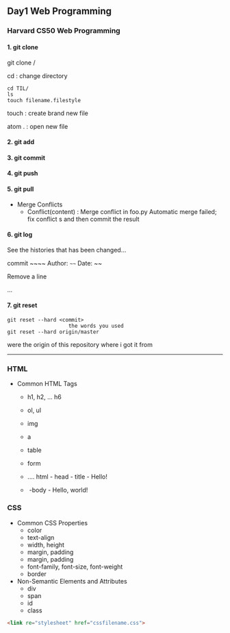 ## Day1  Web Programming

### Harvard CS50 Web Programming

#### 1. git clone

git clone /<url> 

cd : change directory

```git
cd TIL/
ls
touch filename.filestyle
```

touch : create brand new file

atom . : open new file

#### 2. git add

#### 3. git commit

#### 4. git push

#### 5. git pull

* Merge Conflicts
  * Conflict(content) : Merge conflict in foo.py
    Automatic merge failed; fix conflict s and then commit the result

#### 6. git log

See the histories that has been changed...

commit ~~~~
Author: `~~`
Date: ~~

Remove a line



...



#### 7. git reset

~~~
git reset --hard <commit>
					the words you used
git reset --hard origin/master
~~~

were the origin of this repository where i got it from



<hr>

### HTML

* Common HTML Tags

  * h1, h2, ... h6
  * ol, ul
  * img
  * a
  * table
  * form

  

  * .... html - head - title - Hello!
  * ​               -body - Hello, world!



### CSS

* Common CSS Properties
  * color
  * text-align
  * width, height
  * margin, padding
  * margin, padding
  * font-family, font-size, font-weight
  * border
* Non-Semantic Elements and Attributes
  * div
  * span
  * id
  * class

```html
<link re="stylesheet" href="cssfilename.css">
```

